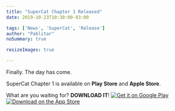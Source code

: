 ```yaml
---
title: "SuperCat Chapter 1 Released"
date: 2019-10-23T10:30:00-03:00

tags: ['News', 'SuperCat', 'Release']
author: "Pablitar"
noSummary: true

resizeImages: true

---
```

Finally. The day has come.

SuperCat Chapter 1 is available on **Play Store** and **Apple Store**.

What are you waiting for? **DOWNLOAD IT**!
[![Get it on Google Play](/img/get-it-on-google-play.png)](https://play.google.com/store/apps/details?id=ar.pablitar.supercat)
[![Download on the App Store](/img/app-store-badge.png)](https://apps.apple.com/ar/app/supercat-chapter-1/id1436439159)

